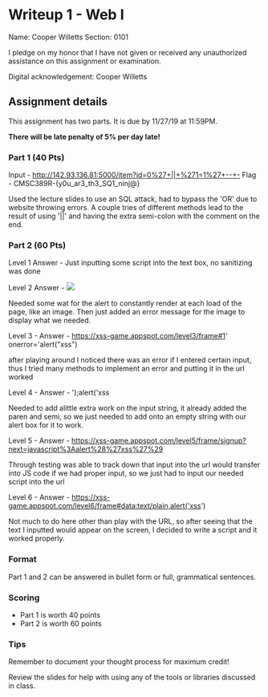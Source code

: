 # Writeup 1 - Web I

Name: Cooper Willetts
Section: 0101

I pledge on my honor that I have not given or received any unauthorized assistance on this assignment or examination.

Digital acknowledgement: Cooper Willetts


## Assignment details
This assignment has two parts. It is due by 11/27/19 at 11:59PM.

**There will be late penalty of 5% per day late!**

### Part 1 (40 Pts)
Input - http://142.93.136.81:5000/item?id=0%27+||+%271=1%27+--+- 
Flag - CMSC389R-{y0u_ar3_th3_SQ1_ninj@}

Used the lecture slides to use an SQL attack, had to bypass the 'OR' due to website throwing errors. A couple tries of different methods lead to the result of using '||' and having the extra semi-colon with the comment on the end. 

### Part 2 (60 Pts)
Level 1 
Answer - <script>alert("xss")</script>
Just inputting some script into the text box, no sanitizing was done

Level 2 
Answer - <img src='testing' onerror='alert("xss")'>

Needed some wat for the alert to constantly render at each load of the page, like an image. Then just added an error message for the image to display what we needed.

Level 3 - 
Answer - https://xss-game.appspot.com/level3/frame#1' onerror='alert("xss")

after playing around I noticed there was an error if I entered certain input, thus I tried many methods to implement an error and putting it in the url worked

Level 4 - 
Answer - ');alert('xss 

Needed to add alittle extra work on the input string, it already added the paren and semi, so we just needed to add onto an empty string with our alert box for it to work. 

Level 5 - 
Answer - https://xss-game.appspot.com/level5/frame/signup?next=javascript%3Aalert%28%27xss%27%29 

Through testing was able to track down that input into the url would transfer into JS code if we had proper input, so we just had to input our needed script into the url

Level 6 -
Answer - https://xss-game.appspot.com/level6/frame#data:text/plain,alert('xss')

Not much to do here other than play with the URL, so after seeing that the text I inputted would appear on the screen, I decided to write a script and it worked properly. 

### Format

Part 1 and 2 can be answered in bullet form or full, grammatical sentences.

### Scoring

* Part 1 is worth 40 points
* Part 2 is worth 60 points

### Tips

Remember to document your thought process for maximum credit!

Review the slides for help with using any of the tools or libraries discussed in
class.
